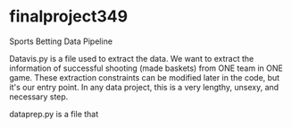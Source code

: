 # finalproject349
Sports Betting Data Pipeline

Datavis.py is a file used to extract the data. We want to extract the information of successful shooting (made baskets) from ONE team in ONE game. These extraction constraints can be modified later in the code, but it's our entry point. In any data project, this is a very lengthy, unsexy, and necessary step.

dataprep.py is a file that
